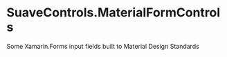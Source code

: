 # SuaveControls.MaterialFormControls
Some Xamarin.Forms input fields built to Material Design Standards

